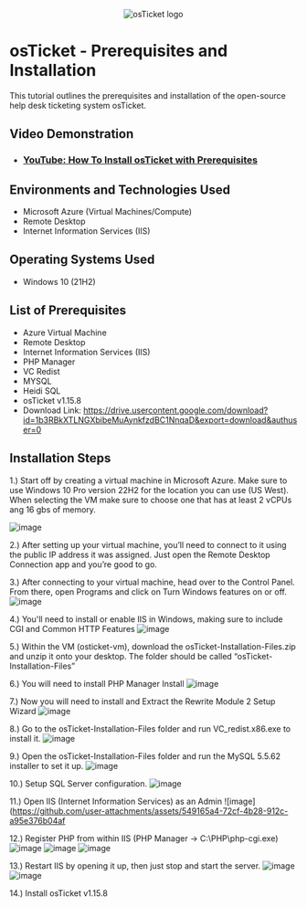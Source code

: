 <p align="center">
<img src="https://i.imgur.com/Clzj7Xs.png" alt="osTicket logo"/>
</p>

<h1>osTicket - Prerequisites and Installation</h1>
This tutorial outlines the prerequisites and installation of the open-source help desk ticketing system osTicket.<br />


<h2>Video Demonstration</h2>

- ### [YouTube: How To Install osTicket with Prerequisites](https://www.youtube.com)

<h2>Environments and Technologies Used</h2>

- Microsoft Azure (Virtual Machines/Compute)
- Remote Desktop
- Internet Information Services (IIS)

<h2>Operating Systems Used </h2>

- Windows 10</b> (21H2)

<h2>List of Prerequisites</h2>

- Azure Virtual Machine
- Remote Desktop
- Internet Information Services (IIS)
- PHP Manager
- VC Redist
- MYSQL
- Heidi SQL
- osTicket v1.15.8
- Download Link: https://drive.usercontent.google.com/download?id=1b3RBkXTLNGXbibeMuAynkfzdBC1NnqaD&export=download&authuser=0

<h2>Installation Steps</h2>

1.) Start off  by creating a virtual machine in Microsoft Azure. Make sure to use Windows 10 Pro version 22H2 for the location you can use (US West). When selecting the VM make sure to choose one that has at least 2 vCPUs ang 16 gbs of memory.

![image](https://github.com/user-attachments/assets/b737b17a-a96c-4452-9ae6-f1432f4e5c1c)


2.) After setting up your virtual machine, you’ll need to connect to it using the public IP address it was assigned. Just open the Remote Desktop Connection app and you’re good to go.

3.) After connecting to your virtual machine, head over to the Control Panel. From there, open Programs and click on Turn Windows features on or off.
![image](https://github.com/user-attachments/assets/ea88f70f-0e33-4fbf-88e7-0b9076e9f7dc)

4.) You'll need to install or enable IIS in Windows, making sure to include CGI and Common HTTP Features
![image](https://github.com/user-attachments/assets/9a67e5c4-c8b0-4ac4-98cb-2da2859fca4e)

5.) Within the VM (osticket-vm), download the osTicket-Installation-Files.zip and unzip it onto your desktop. The folder should be called “osTicket-Installation-Files”

6.) You will need to install PHP Manager Install
![image](https://github.com/user-attachments/assets/07a1cf4f-cb8e-4cd7-928f-a3f9aad6fbdc)

7.) Now you will need to install and Extract the Rewrite Module 2 Setup Wizard
![image](https://github.com/user-attachments/assets/1c6c3f10-f204-45f5-8c82-1f5f7ea757f0)

8.) Go to the osTicket-Installation-Files folder and run VC_redist.x86.exe to install it.
![image](https://github.com/user-attachments/assets/c209a261-0710-4fe3-a1d6-94ca6fd2d898)

9.) Open the osTicket-Installation-Files folder and run the MySQL 5.5.62 installer to set it up.
![image](https://github.com/user-attachments/assets/a1568a85-64bd-4198-8e72-6341a7b18542)

10.) Setup SQL Server configuration.
![image](https://github.com/user-attachments/assets/e2507ce5-8e8d-4572-a824-4b00f8a4f44d)

11.) Open IIS (Internet Information Services) as an Admin
![image](https://github.com/user-attachments/assets/549165a4-72cf-4b28-912c-a95e376b04af

12.) Register PHP from within IIS (PHP Manager -> C:\PHP\php-cgi.exe)
![image](https://github.com/user-attachments/assets/cd99b35a-1679-4cb1-949a-e8ecfc8db453)
![image](https://github.com/user-attachments/assets/7b9704fa-60db-4307-a033-1ec19e2e070c)
![image](https://github.com/user-attachments/assets/228444f9-3565-4a94-b4a1-82490304dae2)

13.) Restart IIS by opening it up, then just stop and start the server.
![image](https://github.com/user-attachments/assets/ff15a1b5-df04-4bcd-9fd0-c689ebc45776)
![image](https://github.com/user-attachments/assets/365eda83-0ae8-40aa-a851-b0824832d5a6)

14.) Install osTicket v1.15.8




















